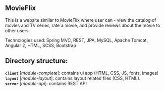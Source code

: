 ## MovieFlix

This is a website similar to MovieFlix where user can - view the catalog of movies and TV series, rate a movie, and provide reviews about the movie to other users

Technologies used: Spring MVC, REST, JPA, MySQL, Apache Tomcat, Angular 2, HTML, SCSS, Bootstrap
## Directory structure:

**`client`** [*module-complete*]: contains ui app (HTML, CSS, JS, fonts, images)   
**`layout`** [*module-layout*]: contains layout related files (CSS, HTML).     
**`server`** [*module-api*]: contains REST API
